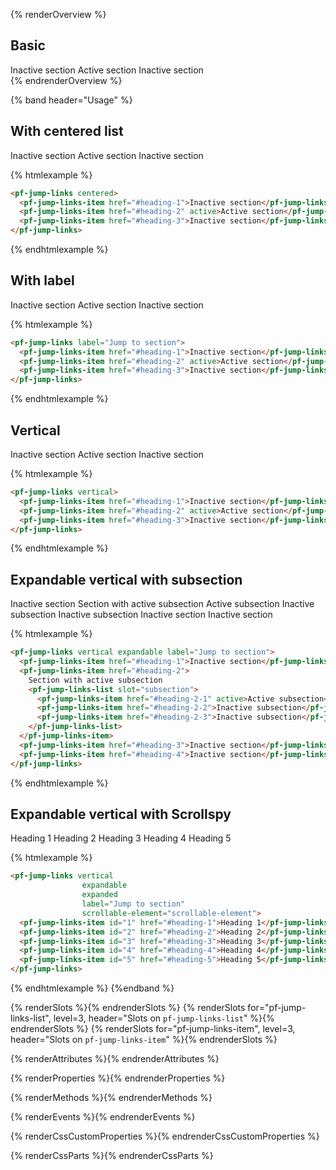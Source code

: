 {% renderOverview %}
<section>
  <h2>Basic</h2>
  <pf-jump-links>
    <pf-jump-links-item href="#heading-1">Inactive section</pf-jump-links-item>
    <pf-jump-links-item href="#heading-2" active>Active section</pf-jump-links-item>
    <pf-jump-links-item href="#heading-3">Inactive section</pf-jump-links-item>
  </pf-jump-links>
</section>
{% endrenderOverview %}

{% band header="Usage" %}


<section>
  <h2>With centered list</h2>
  <pf-jump-links centered>
    <pf-jump-links-item href="#heading-1">Inactive section</pf-jump-links-item>
    <pf-jump-links-item href="#heading-2" active>Active section</pf-jump-links-item>
    <pf-jump-links-item href="#heading-3">Inactive section</pf-jump-links-item>
  </pf-jump-links>
</section>

{% htmlexample %}
```html
<pf-jump-links centered>
  <pf-jump-links-item href="#heading-1">Inactive section</pf-jump-links-item>
  <pf-jump-links-item href="#heading-2" active>Active section</pf-jump-links-item>
  <pf-jump-links-item href="#heading-3">Inactive section</pf-jump-links-item>
</pf-jump-links>
```
{% endhtmlexample %}

<section>
  <h2>With label</h2>
  <pf-jump-links label="Jump to section">
    <pf-jump-links-item href="#heading-1">Inactive section</pf-jump-links-item>
    <pf-jump-links-item href="#heading-2" active>Active section</pf-jump-links-item>
    <pf-jump-links-item href="#heading-3">Inactive section</pf-jump-links-item>
  </pf-jump-links>
</section>

{% htmlexample %}
```html
<pf-jump-links label="Jump to section">
  <pf-jump-links-item href="#heading-1">Inactive section</pf-jump-links-item>
  <pf-jump-links-item href="#heading-2" active>Active section</pf-jump-links-item>
  <pf-jump-links-item href="#heading-3">Inactive section</pf-jump-links-item>
</pf-jump-links>
```
{% endhtmlexample %}

<section>
  <h2>Vertical</h2>
  <pf-jump-links vertical>
    <pf-jump-links-item href="#heading-1">Inactive section</pf-jump-links-item>
    <pf-jump-links-item href="#heading-2" active>Active section</pf-jump-links-item>
    <pf-jump-links-item href="#heading-3">Inactive section</pf-jump-links-item>
  </pf-jump-links>
</section>

{% htmlexample %}
```html
<pf-jump-links vertical>
  <pf-jump-links-item href="#heading-1">Inactive section</pf-jump-links-item>
  <pf-jump-links-item href="#heading-2" active>Active section</pf-jump-links-item>
  <pf-jump-links-item href="#heading-3">Inactive section</pf-jump-links-item>
</pf-jump-links>
```
{% endhtmlexample %}


<section>
  <h2>Expandable vertical with subsection</h2>
  <pf-jump-links vertical expandable label="Jump to section">
    <pf-jump-links-item href="#heading-1">Inactive section</pf-jump-links-item>
    <pf-jump-links-item href="#heading-2">
      Section with active subsection
      <pf-jump-links-list slot="subsection">
        <pf-jump-links-item href="#heading-2-1" active>Active subsection</pf-jump-links-item>
        <pf-jump-links-item href="#heading-2-2">Inactive subsection</pf-jump-links-item>
        <pf-jump-links-item href="#heading-2-3">Inactive subsection</pf-jump-links-item>
      </pf-jump-links-list>
    </pf-jump-links-item>
    <pf-jump-links-item href="#heading-3">Inactive section</pf-jump-links-item>
    <pf-jump-links-item href="#heading-4">Inactive section</pf-jump-links-item>
  </pf-jump-links>
</section>

{% htmlexample %}
```html
<pf-jump-links vertical expandable label="Jump to section">
  <pf-jump-links-item href="#heading-1">Inactive section</pf-jump-links-item>
  <pf-jump-links-item href="#heading-2">
    Section with active subsection
    <pf-jump-links-list slot="subsection">
      <pf-jump-links-item href="#heading-2-1" active>Active subsection</pf-jump-links-item>
      <pf-jump-links-item href="#heading-2-2">Inactive subsection</pf-jump-links-item>
      <pf-jump-links-item href="#heading-2-3">Inactive subsection</pf-jump-links-item>
    </pf-jump-links-list>
  </pf-jump-links-item>
  <pf-jump-links-item href="#heading-3">Inactive section</pf-jump-links-item>
  <pf-jump-links-item href="#heading-4">Inactive section</pf-jump-links-item>
</pf-jump-links>
```
{% endhtmlexample %}

<section>
  <h2>Expandable vertical with Scrollspy</h2>
  <pf-jump-links vertical
                  expandable
                  expanded
                  label="Jump to section"
                  scrollable-element="scrollable-element">
    <pf-jump-links-item id="1" href="#heading-1">Heading 1</pf-jump-links-item>
    <pf-jump-links-item id="2" href="#heading-2">Heading 2</pf-jump-links-item>
    <pf-jump-links-item id="3" href="#heading-3">Heading 3</pf-jump-links-item>
    <pf-jump-links-item id="4" href="#heading-4">Heading 4</pf-jump-links-item>
    <pf-jump-links-item id="5" href="#heading-5">Heading 5</pf-jump-links-item>
  </pf-jump-links>
</section>

{% htmlexample %}
```html
<pf-jump-links vertical
                expandable
                expanded
                label="Jump to section"
                scrollable-element="scrollable-element">
  <pf-jump-links-item id="1" href="#heading-1">Heading 1</pf-jump-links-item>
  <pf-jump-links-item id="2" href="#heading-2">Heading 2</pf-jump-links-item>
  <pf-jump-links-item id="3" href="#heading-3">Heading 3</pf-jump-links-item>
  <pf-jump-links-item id="4" href="#heading-4">Heading 4</pf-jump-links-item>
  <pf-jump-links-item id="5" href="#heading-5">Heading 5</pf-jump-links-item>
</pf-jump-links>
```
{% endhtmlexample %}
{%endband %}

{% renderSlots %}{% endrenderSlots %}
{% renderSlots for="pf-jump-links-list", level=3, header="Slots on `pf-jump-links-list`" %}{% endrenderSlots %}
{% renderSlots for="pf-jump-links-item", level=3, header="Slots on `pf-jump-links-item`" %}{% endrenderSlots %}

{% renderAttributes %}{% endrenderAttributes %}

{% renderProperties %}{% endrenderProperties %}

{% renderMethods %}{% endrenderMethods %}

{% renderEvents %}{% endrenderEvents %}

{% renderCssCustomProperties %}{% endrenderCssCustomProperties %}

{% renderCssParts %}{% endrenderCssParts %}
